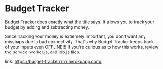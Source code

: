 # Budget Tracker

Budget Tracker does exactly what the title says. It allows you to track your budget by adding and subtracting money. 

Since tracking your money is extremely important, you don't want any misshaps due to bad connectivity. That's why Budget Tracker keeps track of your inputs
even OFFLINE!!! If you're curious as to how this works, review the service-worker.js, and idb.js files.

link: https://budget-trackerrrrrr.herokuapp.com/ 
